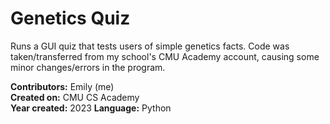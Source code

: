 # Genetics Quiz 

Runs a GUI quiz that tests users of simple genetics facts. Code was taken/transferred from my school's CMU Academy account, causing some minor changes/errors in the program.

**Contributors:** Emily (me) <br />
**Created on:** CMU CS Academy <br />
**Year created:** 2023
**Language:** Python
